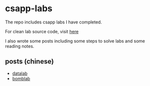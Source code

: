 # csapp-labs

The repo includes csapp labs I have completed.

For clean lab source code, visit [here](http://csapp.cs.cmu.edu/3e/labs.html)

I also wrote some posts including some steps to solve labs and some reading notes.

## posts (chinese)

- [datalab](https://lza852.com/posts/2021-08-14-csapp-1/)
- [bomblab](https://lza852.com/posts/2021-08-17-csapp-2/)